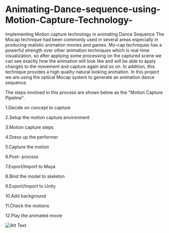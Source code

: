 # Animating-Dance-sequence-using-Motion-Capture-Technology-
Implementing Motion capture technology in animating Dance Sequence
The Mocap technique had been commonly used in several areas especially in producing realistic animation movies and games. Mo-cap techniques has a powerful strength over other animation techniques which is real-time visualization, so after applying some processing on the captured scene we can see exactly how the animation will look like and will be able to apply changes to the movement and capture again and so on. In addition, this technique provides a high quality natural looking animation. In this project we are using the optical Mocap system to generate an animation dance sequence.

The steps involved in this process are shown below as the "Motion Capture Pipeline". 

1.Decide on concept to capture 

2.Setup the motion capture environment 

3.Motion capture steps 

4.Dress up the performer 

5.Capture the motion 

6.Post- process 

7.Export/Import to Maya 

8.Bind the model to skeleton 

9.Export/Import to Unity 

10.Add background 

11.Check the motions 

12.Play the animated movie

![Alt Text](https://github.com/HameedaTaj/Animating-Dance-sequence-using-Motion-Capture-Technology-/blob/master/MoCap.gif)


